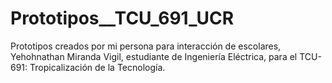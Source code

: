# Prototipos__TCU_691_UCR
Prototipos creados por mi persona para interacción de escolares, Yehohnathan Miranda Vigil, estudiante de Ingeniería Eléctrica, para el TCU-691: Tropicalización de la Tecnología.
